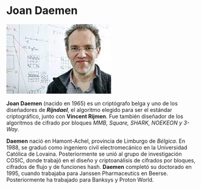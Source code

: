# Joan Daemen

![image](joanDaemen.jfif)

**Joan Daemen** (nacido en 1965) es un criptógrafo belga y uno de los diseñadores de ***Rijndael***, el algoritmo elegido para ser el estándar criptográfico, junto con **Vincent Rijmen**. Fue también diseñador de los algoritmos de cifrado por bloques *MMB, Square, SHARK, NOEKEON y 3-Way*.

**Daemen** nació en Hamont-Achel, provincia de Limburgo de *Bélgica*. En 1988, se graduó como ingeniero civil electromecánico en la Universidad Católica de Lovaina. Posteriormente se unió al grupo de investigación COSIC, donde trabajó en el diseño y criptoanálisis de cifrados por bloques, cifrados de flujo y de funciones hash. **Daemen** completó su doctorado en 1995, cuando trabajaba para Janssen Pharmaceutics en Beerse. Posteriormente ha trabajado para Banksys y Proton World.
